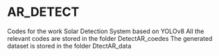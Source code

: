 # AR_DETECT
Codes for the work Solar Detection System based on YOLOv8
All the relevant codes are stored in the folder DetectAR_coedes 
The generated dataset is stored in the folder DtectAR_data
